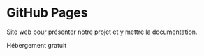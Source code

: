 # GitHub Pages 

Site web pour présenter notre projet et y mettre la documentation. 

Hébergement gratuit 
